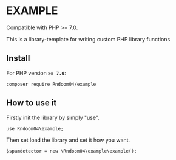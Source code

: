 EXAMPLE
=============

Compatible with PHP >= 7.0.

This is a library-template for writing custom PHP library functions

## Install

For PHP version **`>= 7.0`**:

```
composer require Rndoom04/example
```

## How to use it

Firstly init the library by simply "use".

```
use Rndoom04\example;
```

Then set load the library and set it how you want.
```
$spamdetector = new \Rndoom04\example\example();
```